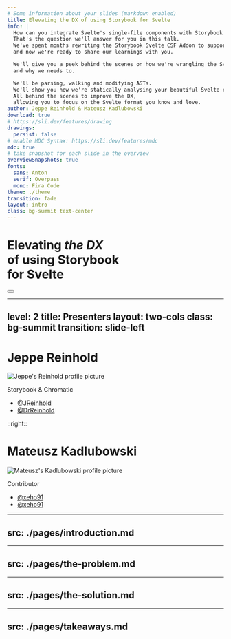 ```yaml
---
# Some information about your slides (markdown enabled)
title: Elevating the DX of using Storybook for Svelte
info: |
  How can you integrate Svelte's single-file components with Storybook's API that requires multiple named exports for stories?
  That's the question we'll answer for you in this talk.
  We've spent months rewriting the Storybook Svelte CSF Addon to support Svelte 5,
  and now we're ready to share our learnings with you.

  We'll give you a peek behind the scenes on how we're wrangling the Svelte compiler and Vite transformations,
  and why we needs to.

  We'll be parsing, walking and modifying ASTs.
  We'll show you how we're statically analysing your beautiful Svelte code and printing horrible outputs from it.
  All behind the scenes to improve the DX,
  allowing you to focus on the Svelte format you know and love.
author: Jeppe Reinhold & Mateusz Kadlubowski
download: true
# https://sli.dev/features/drawing
drawings:
  persist: false
# enable MDC Syntax: https://sli.dev/features/mdc
mdc: true
# take snapshot for each slide in the overview
overviewSnapshots: true
fonts:
  sans: Anton
  serif: Overpass
  mono: Fira Code
theme: ./theme
transition: fade
layout: intro
class: bg-summit text-center
---
```


<h1 class="text-6xl text-white">
Elevating <em class="underline">the DX</em><br>
<span class="text-secondary">of using</span> <logos-storybook-icon /> Storybook<br>
<span class="text-secondary">for</span> <logos-svelte-icon /> Svelte
</h1>

<div class="abs-br m-6 flex gap-2">
  <button @click="$slidev.nav.openInEditor()" title="Open in Editor" class="text-xl slidev-icon-btn opacity-50 !border-none !hover:text-white">
    <carbon:edit />
  </button>
  <a href="https://github.com/slidevjs/slidev" target="_blank" alt="GitHub" title="Open in GitHub"
    class="text-xl slidev-icon-btn opacity-50 !border-none !hover:text-white">
    <carbon-logo-github />
  </a>
</div>

<!--
The last comment block of each slide will be treated as slide notes. It will be visible and editable in Presenter Mode along with the slide. [Read more in the docs](https://sli.dev/guide/syntax.html#notes)
-->

---
level: 2
title: Presenters
layout: two-cols
class: bg-summit
transition: slide-left
---

<div class="h-full flex flex-col items-center justify-center">

# Jeppe Reinhold

<img
    alt="Jeppe's Reinhold profile picture"
    src="https://avatars.githubusercontent.com/u/5678122?v=4"
    class="size-40 rounded-3xl border-secondary border-3 shadow-xl shadow-secondary"
/>

<p class="text-secondary"><logos-storybook-icon /> Storybook & <logos-chromatic-icon /> Chromatic</p>

<ul>
    <li>
        <a
            href="https://github.com/JReinhold"
            class="!hover:text-secondary"
        >
            <carbon-logo-github /> @JReinhold
        </a>
    </li>
    <li>
        <a
            href="https://twitter.com/DrReinhold"
            class="!hover:text-secondary"
        >
            <carbon-logo-twitter /> @DrReinhold
        </a>
    </li>
</ul>

</div>

::right::

<div class="h-full flex flex-col items-center justify-center">

# Mateusz Kadlubowski

<img
    alt="Mateusz's Kadlubowski profile picture"
    src="https://avatars.githubusercontent.com/u/18627568?v=4"
    class="size-40 rounded-3xl border-secondary border-3 shadow-2xl shadow-secondary"
/>

<p class="text-secondary"><logos-storybook-icon /> Contributor</p>

<ul>
    <li>
        <a
            href="https://github.com/xeho91"
            class="!hover:text-secondary"
        >
            <carbon-logo-github /> @xeho91
        </a>
    </li>
    <li>
        <a
            href="https://twitter.com/xeho91"
            class="!hover:text-secondary"
        >
            <carbon-logo-twitter /> @xeho91
        </a>
    </li>
</ul>

</div>

---
src: ./pages/introduction.md
---

---
src: ./pages/the-problem.md
---

---
src: ./pages/the-solution.md
---

---
src: ./pages/takeaways.md
---
